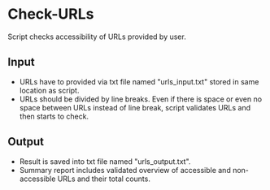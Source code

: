 # Check-URLs
Script checks accessibility of URLs provided by user.

## Input
* URLs have to provided via txt file named "urls_input.txt" stored in same location as script.
* URLs should be divided by line breaks. Even if there is space or even no space between URLs instead of line break, script validates URLs and then starts to check.

## Output
* Result is saved into txt file named "urls_output.txt".
* Summary report includes validated overview of accessible and non-accessible URLs and their total counts.
